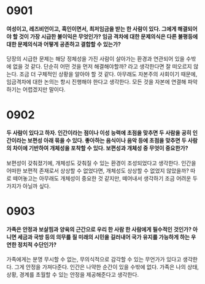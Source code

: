 # 0901

#### 여성이고, 레즈비언이고, 흑인이면서, 최저임금을 받는 한 사람이 있다. 그에게 해결되어야 할 것이 가장 시급한 불이익은 무엇인가? 임금 격차에 대한 문제의식은 다른 불평등에 대한 문제의식과 어떻게 공존하고 결합할 수 있는가?

당장의 시급한 문제는 해당 정체성을 가진 사람이 살아가는 환경과 연관되어 있을 수밖에 없을 것 같다. 단순히 어떤 것을 먼저 해결해야할까? 라고 생각한다면 잘 떠오르지 않는다. 조금 더 구체적인 상황을 알아야 할 것 같다. 아무래도 자본주의 사회이기 때문에, 임금격차에 대한 논의는 항시 진행해야 한다고 생각한다. 모든 것을 자본에 연결해 파악하기는 어렵겠지만 말이다.

# 0902

#### 두 사람이 있다고 하자. 인간이라는 점이나 이성 능력에 초점을 맞추면 두 사람을 공히 인간이라는 보편성 아래 묶을 수 있다. 좋아하는 음식이나 음악 등에 초점을 맞추면 두 사람의 차이에 기반하여 개체성을 포착할 수 있다. 보편성과 개체성 중 무엇이 중요한가?

보편성이 갖춰졌기에, 개체성도 갖춰질 수 있는 환경이 조성되었다고 생각한다. 인간을 어떠한 보편적 존재로서 상상할 수 없었다면, 개체성도 상상할 수 없었지 않았을까? 따로 떼어놓고는 아무래도 개체성이 중요한 것 같지만, 떼어내서 생각하기 조금 어려운 두 가지가 아닐까 싶다.

# 0903

#### 가족은 안정과 보살핌과 양육의 근간으로 우리 한 사람 한 사람에게 필수적인 것인가? 아니면 세금과 국방 등의 의무를 질 미래의 시민을 길러내어 국가 유지를 가능하게 하는 우연한 정치적 수단인가?

가족에게는 분명 무시할 수 없는, 무의식적으로 감각할 수 있는 무언가가 있다고 생각한다. 그게 안정을 가져다준다. 인간은 나약한 순간이 있을 수밖에 없다. 가족은 나의 상태, 상황, 경계를 초월할 수 있는 안정을 제공해준다고 생각한다.
